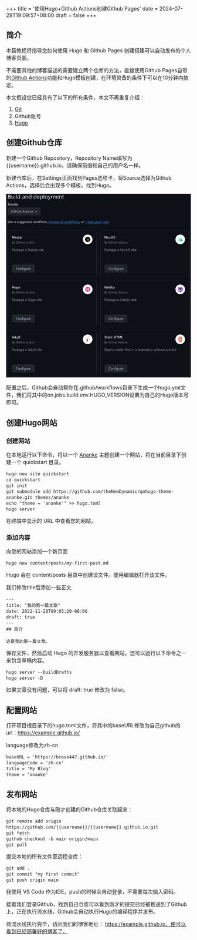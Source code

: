 +++
title = '使用Hugo+Github Actions创建Github Pages'
date = 2024-07-29T19:09:57+08:00
draft = false
+++

## 简介

本篇教程将指导您如何使用 Hugo 和 Github Pages 创建搭建可以自动发布的个人博客页面。

不需要其他的博客描述的需要建立两个仓库的方法，直接使用Github Pages自带的[Github Actions](https://docs.github.com/en/pages/getting-started-with-github-pages/configuring-a-publishing-source-for-your-github-pages-site#publishing-with-a-custom-github-actions-workflow)功能和Hugo模板创建，在环境具备的条件下可以在10分钟内搞定。

本文假设您已经具有了以下的所有条件，本文不再重复介绍：
1. [Git](https://git-scm.com/book/en/v2/Getting-Started-Installing-Git)
2. Github账号
3. [Hugo](https://hugo.opendocs.io/installation/)

## 创建Github仓库

新建一个Github Repository，Repository Name填写为
{{username}}.github.io，请确保前缀和自己的用户名一样。

新建仓库后，在Settings页面找到Pages选项卡，将Source选择为Github Actions，选择后会出现多个模板，找到Hugo。

![alt text](image.png)

配置之后，Github会自动帮你在.github/workflows目录下生成一个hugo.yml文件，我们将其中的on.jobs.build.env.HUGO_VERSION设置为自己的Hugo版本号即可。

## 创建Hugo网站

### 创建网站
在本地运行以下命令，将以一个 [Ananke](https://github.com/theNewDynamic/gohugo-theme-ananke) 主题创建一个网站，将在当前目录下创建一个 quickstart 目录。

```
hugo new site quickstart
cd quickstart
git init
git submodule add https://github.com/theNewDynamic/gohugo-theme-ananke.git themes/ananke
echo "theme = 'ananke'" >> hugo.toml
hugo server
```
在终端中显示的 URL 中查看您的网站。

### 添加内容

向您的网站添加一个新页面
```
hugo new content/posts/my-first-post.md
```

Hugo 会在 content/posts 目录中创建该文件。使用编辑器打开该文件。

我们修改title后添加一些正文
```
---
title: "我的第一篇文章"
date: 2022-11-20T09:03:20-08:00
draft: true
---
## 简介

这是我的第一篇文章。

```

保存文件，然后启动 Hugo 的开发服务器以查看网站。您可以运行以下命令之一来包含草稿内容。

```
hugo server --buildDrafts
hugo server -D
```

如果文章没有问题，可以将 draft: true 修改为 false。

## 配置网站

打开项目根目录下的hugo.toml文件，将其中的baseURL修改为自己github的url：https://example.github.io/

language修改为zh-cn

```
baseURL = 'https://brave447.github.io/'
languageCode = 'zh-cn'
title = 'My Blog'
theme = 'ananke'
```

## 发布网站

将本地的Hugo仓库与刚才创建的Github仓库关联起来：

```
git remote add origin https://github.com/{{username}}/{{username}}.github.io.git
git fetch
github checkout -b main origin/main
git pull
```

提交本地的所有文件至远程仓库：
```
git add .
git commit "my first commit"
git push origin main
```
我使用 VS Code 作为IDE，push的时候会自动登录，不需要每次输入密码。

接着我们登录Github，找到自己仓库可以看到刚才的提交已经被推送到了Github上，正在执行流水线，Github会自动执行Hugo的编译程序并发布。

待流水线执行完毕，访问我们的博客地址：
https://example.github.io，便可以看到已经部署好的博客了。

